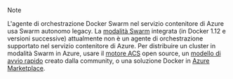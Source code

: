 > [!NOTE]
> L'agente di orchestrazione Docker Swarm nel servizio contenitore di Azure usa Swarm autonomo legacy. La [modalità Swarm](https://docs.docker.com/engine/swarm/) integrata (in Docker 1.12 e versioni successive) attualmente non è un agente di orchestrazione supportato nel servizio contenitore di Azure. Per distribuire un cluster in modalità Swarm in Azure, usare il [motore ACS](https://github.com/Azure/acs-engine/blob/master/docs/swarmmode.md) open source, un [modello di avvio rapido](https://azure.microsoft.com/resources/templates/101-acsengine-swarmmode/) creato dalla community, o una soluzione Docker in [Azure Marketplace](https://azuremarketplace.microsoft.com).
> 
> 

